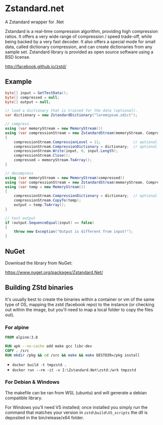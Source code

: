 # Zstandard.net

A Zstandard wrapper for .Net

Zstandard is a real-time compression algorithm, providing high compression ratios. It offers a very wide range of compression / speed trade-off, while being backed by a very fast decoder. It also offers a special mode for small data, called dictionary compression, and can create dictionaries from any sample set. Zstandard library is provided as open source software using a BSD license.

http://facebook.github.io/zstd/

## Example

```csharp
byte[] input = GetTestData();
byte[] compressed = null;
byte[] output = null;

// load a dictionary that is trained for the data (optional).
var dictionary = new ZstandardDictionary("loremipsum.zdict");

// compress
using (var memoryStream = new MemoryStream())
using (var compressionStream = new ZstandardStream(memoryStream, CompressionMode.Compress))
{
	compressionStream.CompressionLevel = 11;               // optional!!
	compressionStream.CompressionDictionary = dictionary;  // optional!!
	compressionStream.Write(input, 0, input.Length);
	compressionStream.Close();
	compressed = memoryStream.ToArray();
}

// decompress
using (var memoryStream = new MemoryStream(compressed))
using (var compressionStream = new ZstandardStream(memoryStream, CompressionMode.Decompress))
using (var temp = new MemoryStream())
{
	compressionStream.CompressionDictionary = dictionary;  // optional!!
	compressionStream.CopyTo(temp);
	output = temp.ToArray();
}

// test output
if (output.SequenceEqual(input) == false)
{
	throw new Exception("Output is different from input!");
}
```

## NuGet

Download the library from NuGet:

https://www.nuget.org/packages/Zstandard.Net/



## Building ZStd binaries

It's usually best to create the binaries within a container or vm of the same type of OS, mapping the zstd (facebook repo) to the instance (or checking out within the image, but you'll need to map a local folder to copy the files out).

### For alpine

```dockerfile
FROM alpine:3.8

RUN apk --no-cache add make gcc libc-dev
COPY . /src
RUN mkdir /pkg && cd /src && make && make DESTDIR=/pkg install

```

* `docker build -t tmpzstd .`
* `docker run --rm -it -v I:\Zstandard.Net\zstd:/wrk tmpzstd `



### For Debian & Windows

The makefile can be ran from WSL (ubuntu) and will generate a debian compatible library.

For Windows you'll need VS installed; once installed you simply run the command that matches your version in `zstd\build\VS_scripts` the dll is deposited in the bin/release/x64 folder.



